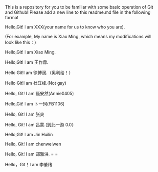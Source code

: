 
This is a repository for you  to be familiar with some basic operation of Git and Github!
Please add a new line to this readme.md file in the following format

Hello,Git! I am XXX(your name for us to know who you are).

(For example, My name is Xiao Ming, which means my modifications will look like this：)

Hello,Git! I am Xiao Ming.

Hello,Git! I am 王作霖.

Hello Git!I am 徐博润.（奥利给！）

Hello Git!I am 杜江峰.(Not gay)

Hello, Git! I am 聂安然(Annie0405)

Hello,Git! I am 卜一珂(FB1106)

Hello, Git! I am 张爽


Hello, Git! I am 吕蒙.(到此一游 0.0）

Hello,Git! I am Jin Huilin

Hello, Git! I am chenweiwen

Hello, Git! I am 郑雅洪. = =

Hello，Git！I am 李肇绪

